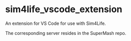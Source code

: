 # sim4life_vscode_extension
An extension for VS Code for use with Sim4Life.  

The corresponding server resides in the SuperMash repo.

